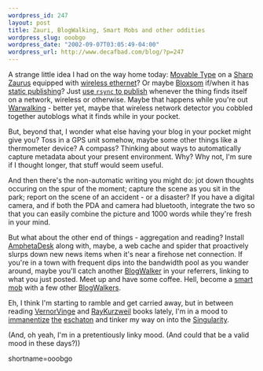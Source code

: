```yaml
--- 
wordpress_id: 247
layout: post
title: Zauri, BlogWalking, Smart Mobs and other oddities
wordpress_slug: ooobgo
wordpress_date: "2002-09-07T03:05:49-04:00"
wordpress_url: http://www.decafbad.com/blog/?p=247
---
```

<p>A strange little idea I had on the way home today:  <a href="http://www.movabletype.com">Movable Type</a> on a <a href="http://www.sharp-usa.com/products/TypeLanding/0,1056,112,00.html">Sharp Zaurus</a> equipped with <a href="http://www.linksys-router.com/Linksys-WCF11-Wireless-Compact-Flash-Card-Type-1-802.11b.asp">wireless ethernet</a>?  Or maybe <a href="http://www.oreillynet.com/~rael/lang/perl/blosxom/">Bloxsom</a> if/when it has <a href="http://www.raelity.org/archives/2002/09/05#computers/internet/weblogs/blosxom/blosxom_0+5i_almost_alive">static publishing</a>?  Just <a href="http://saladwithsteve.com/osx/2002_02_01_archive.html#9710921">use <code>rsync</code> to publish</a> whenever the thing finds itself on a network, wireless or otherwise.  Maybe that happens while you're out <a href="http://www.personaltelco.net/index.cgi/WarWalking">Warwalking</a> - better yet, maybe that wireless network detector you cobbled together autoblogs what it finds while in your pocket.  </p>
<p>But, beyond that, I wonder what else having your blog in your pocket might give you?  Toss in a GPS unit somehow, maybe some other things like a thermometer device?  A compass?  Thinking about ways to automatically capture metadata about your present environment.  Why?  Why not, I'm sure if I thought longer, that stuff would seem useful.  </p>
<p>And then there's the non-automatic writing you might do: jot down thoughts occuring on the spur of the moment; capture the scene as you sit in the park; report on the scene of an accident - or a disaster?  If you have a digital camera, and if both the PDA and camera had bluetooth, integrate the two so that you can easily combine the picture and 1000 words while they're fresh in your mind.</p>
<p>But what about the other end of things - aggregation and reading?  Install <a href="http://www.disobey.com/amphetadesk">AmphetaDesk</a> along with, maybe, a web cache and spider that proactively slurps down new news items when it's near a firehose net connection.  If you're in a town with frequent dips into the bandwidth pool as you wander around, maybe you'll catch another <a href="http://www.decafbad.com/twiki/bin/view/Main/BlogWalker">BlogWalker</a> in your referrers, linking to what you just posted.  Meet up and have some coffee.  Hell, become a <a href="http://www.edge.org/3rd_culture/rheingold/rheingold_print.html">smart mob</a> with a few other <a href="http://www.decafbad.com/twiki/bin/view/Main/BlogWalker">BlogWalkers</a>.</p>
<p>Eh, I think I'm starting to ramble and get carried away, but in between reading <a href="http://www.decafbad.com/twiki/bin/view/Main/VernorVinge">VernorVinge</a> and <a href="http://www.decafbad.com/twiki/bin/view/Main/RayKurzweil">RayKurzweil</a> books lately, I'm in a mood to <a href="http://www.kdpublish.com/artwork/3.shtml">immanentize</a> <a href="http://www.calvin.edu/henry/conc.htm">the</a> <a href="http://www.propositionsonline.com/html/uncertain.html">eschaton</a> and tinker my way on into the <a href="http://www.ugcs.caltech.edu/~phoenix/vinge/vinge-sing.html">Singularity</a>.</p>
<p>(And, oh yeah, I'm in a pretentiously linky mood.  (And could that be a valid mood in these days?))</p>
<!--more-->
shortname=ooobgo
